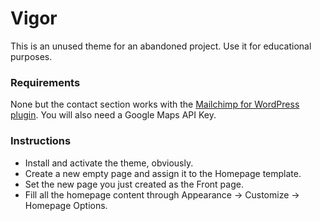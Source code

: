 # Vigor

This is an unused theme for an abandoned project.   Use it for educational purposes.

### Requirements ###
None but the contact section works with the [Mailchimp for WordPress plugin](https://wordpress.org/plugins/mailchimp-for-wp/).
You will also need a Google Maps API Key.

### Instructions ###
* Install and activate the theme, obviously.
* Create a new empty page and assign it to the Homepage template.
* Set the new page you just created as the Front page.
* Fill all the homepage content through Appearance -> Customize -> Homepage Options.

